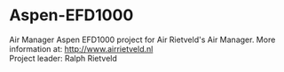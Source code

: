 # Aspen-EFD1000
Air Manager Aspen EFD1000 project for Air Rietveld's Air Manager. More information at: http://www.airrietveld.nl<br>
Project leader: Ralph Rietveld
